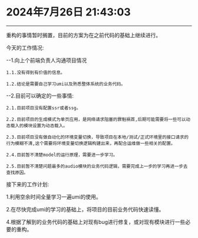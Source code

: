 # 2024年7月26日 21:43:03
------------------------------------------------
重构的事情暂时搁置，目前的方案为在之前代码的基础上继续进行。

今天的工作情况:

--1.向上个前端负责人沟通项目情况

    1.1.没有得到有价值的信息。

    1.2.结论是需要自己学习umi以及熟悉整体系统的业务代码。

--2.目前可以确定的一些事情:

    2.1.目前项目没有配置ssr或者ssg。

    2.2.目前项目的生成模式为单页应用，是网络请求阻塞的罪魁祸首,后期可能需要将一些可以动态载入的模块设置为动态载入。

    2.3.目前项目没有做自动化的环境变量切换，导致项目在本地/测试/正式环境里的接口请求的行为模糊不清,这个需要将环境变量切换逻辑构建出来，再配合运维做一些相关的配置。

    2.4.目前暂不清楚model的运行原理，需要进一步学习。

    2.5.目前暂不清楚问题最多的audio模块的业务代码逻辑，需要完成上一步的学习再进一步去查找原因。


接下来的工作计划:

1.利用空余时间全量学习一遍umi的使用。

2.在尽快完成umi的学习的基础上，将项目的目前业务代码快速读懂。

4.根据了解到的业务代码的基础上对现有bug进行修复，或对现有模块进行一些必要的重构。